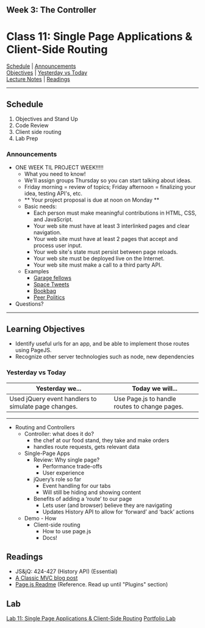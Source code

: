 ## **Week 3: The Controller**
# Class 11: Single Page Applications & Client-Side Routing

[Schedule](#schedule) | [Announcements](#announcements) </br>
[Objectives](#learning-objectives) | [Yesterday vs Today](#yesterday-vs-today) </br>
[Lecture Notes](#notes) | [Readings](#readings)

<hr></hr>

## Schedule
1. Objectives and Stand Up
1. Code Review
1. Client side routing
1. Lab Prep

### Announcements
* ONE WEEK TIL PROJECT WEEK!!!!!
    * What you need to know!
    * We'll assign groups Thursday so you can start talking about ideas.
    * Friday morning = review of topics; Friday afternoon = finalizing your idea, testing API's, etc.
    * ** Your project proposal is due at noon on Monday **
    * Basic needs:
        * Each person must make meaningful contributions in HTML, CSS, and JavaScript.
        * Your web site must have at least 3 interlinked pages and clear navigation.
        * Your web site must have at least 2 pages that accept and process user input.
        * Your web site's state must persist between page reloads.
        * Your web site must be deployed live on the Internet.
        * Your web site must make a call to a third party API.
    * Examples
        * [Garage fellows](https://github.com/christylaguardia/garage-fellows)
        * [Space Tweets](https://tweetsfromspace.herokuapp.com/)
        * [Bookbag](http://bookbagpdx.herokuapp.com/)
        * [Peer Politics](http://peer-politics.herokuapp.com/)
* Questions?

<hr></hr>

## Learning Objectives
* Identify useful urls for an app, and be able to implement those routes using PageJS.
* Recognize other server technologies such as node, new dependencies

### Yesterday vs Today
| Yesterday we... | Today we will... |
| --------------- | ---------------- |
| Used jQuery event handlers to simulate page changes. | Use Page.js to handle routes to change pages. |

<hr></hr>

* Routing and Controllers
    * Controller: what does it do?
        * the chef at our food stand, they take and make orders
        * handles route requests, gets relevant data
    * Single-Page Apps
        * Review: Why single page?
            * Performance trade-offs
            * User experience   
        * jQuery’s role so far
            * Event handling for our tabs
            * Will still be hiding and showing content
        * Benefits of adding a ‘route’ to our page
            * Lets user (and browser) believe they are navigating
            * Updates History API to allow for ‘forward’ and ‘back’ actions 
    * Demo - How
        * Client-side routing
            * How to use page.js
            * Docs!



## Readings
* JS&jQ: 424-427 (History API) (Essential)
* [A Classic MVC blog post](http://blog.codinghorror.com/understanding-model-view-controller/)
* [Page.js Readme](https://github.com/visionmedia/page.js) (Reference. Read up until "Plugins" section)

## Lab
[Lab 11: Single Page Applications & Client-Side Routing](https://github.com/acl-301d-summer-2017/11-single-page-applications)
[Portfolio Lab](https://github.com/acl-301d-summer-2017/11-single-page-applications/blob/master/PORTFOLIO-ASSIGNMENT.md)
